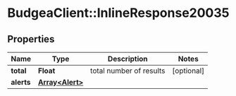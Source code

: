 # BudgeaClient::InlineResponse20035

## Properties
Name | Type | Description | Notes
------------ | ------------- | ------------- | -------------
**total** | **Float** | total number of results | [optional] 
**alerts** | [**Array&lt;Alert&gt;**](Alert.md) |  | 


